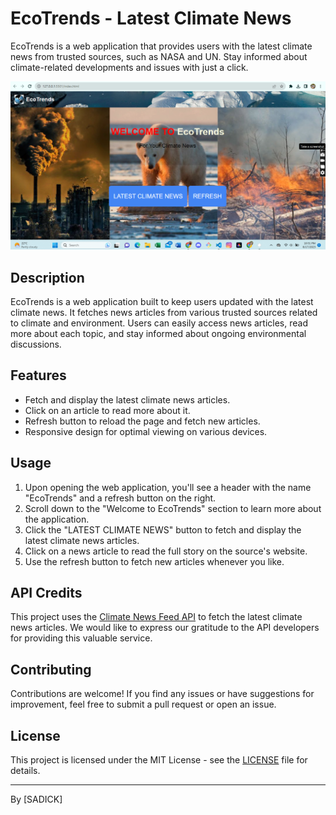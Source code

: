 # EcoTrends - Latest Climate News

EcoTrends is a web application that provides users with the latest climate news from trusted sources, such as NASA and UN. Stay informed about climate-related developments and issues with just a click.

![EcoTrends Screenshot](screenshot.png)

## Description

EcoTrends is a web application built to keep users updated with the latest climate news. It fetches news articles from various trusted sources related to climate and environment. Users can easily access news articles, read more about each topic, and stay informed about ongoing environmental discussions.

## Features

- Fetch and display the latest climate news articles.
- Click on an article to read more about it.
- Refresh button to reload the page and fetch new articles.
- Responsive design for optimal viewing on various devices.

## Usage

1. Upon opening the web application, you'll see a header with the name "EcoTrends" and a refresh button on the right.
2. Scroll down to the "Welcome to EcoTrends" section to learn more about the application.
3. Click the "LATEST CLIMATE NEWS" button to fetch and display the latest climate news articles.
4. Click on a news article to read the full story on the source's website.
5. Use the refresh button to fetch new articles whenever you like.

## API Credits

This project uses the [Climate News Feed API](https://climate-news-feed.p.rapidapi.com) to fetch the latest climate news articles. We would like to express our gratitude to the API developers for providing this valuable service.

## Contributing

Contributions are welcome! If you find any issues or have suggestions for improvement, feel free to submit a pull request or open an issue.

## License

This project is licensed under the MIT License - see the [LICENSE](LICENSE) file for details.

---

By [SADICK]
